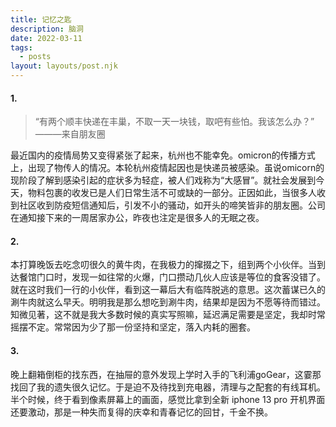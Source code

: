 ```yaml
---
title: 记忆之匙
description: 脑洞
date: 2022-03-11
tags:
  - posts
layout: layouts/post.njk
---
```



#### 1.

> “有两个顺丰快递在丰巢，不取一天一块钱，取吧有些怕。我该怎么办？” ———来自朋友圈

最近国内的疫情局势又变得紧张了起来，杭州也不能幸免。omicron的传播方式上，出现了物传人的情况。本轮杭州疫情起因也是快递员被感染。虽说omicorn的现阶段了解到感染引起的症状多为轻症，被人们戏称为“大感冒”。就社会发展到今天，物料包裹的收发已是人们日常生活不可或缺的一部分。正因如此，当很多人收到社区收到防疫短信通知后，引发不小的骚动，如开头的啼笑皆非的朋友圈。公司在通知接下来的一周居家办公，昨夜也注定是很多人的无眠之夜。


#### 2.

本打算晚饭去吃念叨很久的黄牛肉，在我极力的撺掇之下，组到两个小伙伴。当到达餐馆门口时，发现一如往常的火爆，门口攒动几伙人应该是等位的食客没错了。就在这时我们一行的小伙伴，看到这一幕后大有临阵脱逃的意思。这次蓄谋已久的涮牛肉就这么早夭。明明我是那么想吃到涮牛肉，结果却是因为不愿等待而错过。知微见著，这不就是我大多数时候的真实写照嘛，延迟满足需要是坚定，我却时常摇摆不定。常常因为少了那一份坚持和坚定，落入内耗的圈套。


#### 3.

晚上翻箱倒柜的找东西，在抽屉的意外发现上学时入手的飞利浦goGear，这霎那找回了我的遗失很久记忆。于是迫不及待找到充电器，清理与之配套的有线耳机。半个时候，终于看到像素屏幕上的画面，感觉比拿到全新 iphone 13 pro 开机界面还要激动，那是一种失而复得的庆幸和青春记忆的回甘，千金不换。
